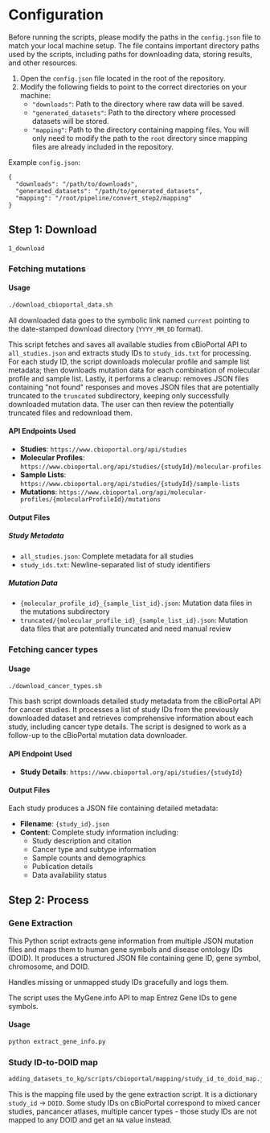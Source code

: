 # Configuration
Before running the scripts, please modify the paths in the `config.json` file to match your local machine setup. The file contains important directory paths used by the scripts, including paths for downloading data, storing results, and other resources.
1. Open the `config.json` file located in the root of the repository.
2. Modify the following fields to point to the correct directories on your machine:
   - `"downloads"`: Path to the directory where raw data will be saved.
   - `"generated_datasets"`: Path to the directory where processed datasets will be stored.
   - `"mapping"`: Path to the directory containing mapping files. You will only need to modify the path to the `root` directory since mapping files are already included in the repository.

Example `config.json`:

```
{
  "downloads": "/path/to/downloads",
  "generated_datasets": "/path/to/generated_datasets",
  "mapping": "/root/pipeline/convert_step2/mapping"
}
```

## Step 1: Download
`1_download`

### Fetching mutations

#### Usage

```bash
./download_cbioportal_data.sh
```

All downloaded data goes to the symbolic link named `current` pointing to the date-stamped download directory (`YYYY_MM_DD` format).

This script fetches and saves all available studies from cBioPortal API to `all_studies.json` and extracts study IDs to `study_ids.txt` for processing. For each study ID, the script downloads molecular profile and sample list metadata; then downloads mutation data for each combination of molecular profile and sample list. Lastly, it performs a cleanup: removes JSON files containing "not found" responses and moves JSON files that are potentially truncated to the `truncated` subdirectory, keeping only successfully downloaded mutation data. The user can then review the potentially truncated files and redownload them.

#### API Endpoints Used

- **Studies**: `https://www.cbioportal.org/api/studies`
- **Molecular Profiles**: `https://www.cbioportal.org/api/studies/{studyId}/molecular-profiles`
- **Sample Lists**: `https://www.cbioportal.org/api/studies/{studyId}/sample-lists`
- **Mutations**: `https://www.cbioportal.org/api/molecular-profiles/{molecularProfileId}/mutations`

#### Output Files

##### Study Metadata
- `all_studies.json`: Complete metadata for all studies
- `study_ids.txt`: Newline-separated list of study identifiers

##### Mutation Data
- `{molecular_profile_id}_{sample_list_id}.json`: Mutation data files in the mutations subdirectory
- `truncated/{molecular_profile_id}_{sample_list_id}.json`: Mutation data files that are potentially truncated and need manual review

### Fetching cancer types

#### Usage

```bash
./download_cancer_types.sh
```

This bash script downloads detailed study metadata from the cBioPortal API for cancer studies. It processes a list of study IDs from the previously downloaded dataset and retrieves comprehensive information about each study, including cancer type details. The script is designed to work as a follow-up to the cBioPortal mutation data downloader.

#### API Endpoint Used

- **Study Details**: `https://www.cbioportal.org/api/studies/{studyId}`

#### Output Files

Each study produces a JSON file containing detailed metadata:
- **Filename**: `{study_id}.json`
- **Content**: Complete study information including:
  - Study description and citation
  - Cancer type and subtype information
  - Sample counts and demographics
  - Publication details
  - Data availability status

## Step 2: Process

### Gene Extraction

This Python script extracts gene information from multiple JSON mutation files and maps them to human gene symbols and disease ontology IDs (DOID). It produces a structured JSON file containing gene ID, gene symbol, chromosome, and DOID.

Handles missing or unmapped study IDs gracefully and logs them.

The script uses the MyGene.info API to map Entrez Gene IDs to gene symbols.

#### Usage
```python
python extract_gene_info.py
```

### Study ID-to-DOID map
```bash
adding_datasets_to_kg/scripts/cbioportal/mapping/study_id_to_doid_map.json
```

This is the mapping file used by the gene extraction script. It is a dictionary `study_id` → `DOID`. Some study IDs on cBioPortal correspond to mixed cancer studies, pancancer atlases, multiple cancer types - those study IDs are not mapped to any DOID and get an `NA` value instead.